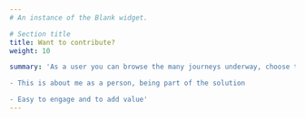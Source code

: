 ```yaml
---
# An instance of the Blank widget.

# Section title
title: Want to contribute?
weight: 10

summary: 'As a user you can browse the many journeys underway, choose those that match your interests, and connect  

- This is about me as a person, being part of the solution 

- Easy to engage and to add value'  
---
```




